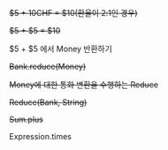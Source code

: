 ~~$5 + 10CHF = $10(환율이 2:1인 경우)~~

~~$5 + $5 = $10~~

$5 + $5 에서 Money 반환하기

~~Bank.reduce(Money)~~

~~Money에 대한 통화 변환을 수행하는 Reduce~~

~~Reduce(Bank, String)~~

~~Sum.plus~~

Expression.times
